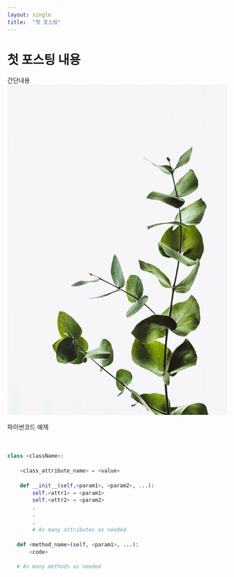 ```yaml
---
layout: single
title:  "첫 포스팅"
---
```


# 첫 포스팅 내용

간단내용![annie-spratt-hX_hf2lPpUU-unsplash](../images/2022-02-02-first/annie-spratt-hX_hf2lPpUU-unsplash-3782494.jpg)


파이썬코드 예제
```python


class <className>:

    <class_attribute_name> = <value>

    def __init__(self,<param1>, <param2>, ...):
        self.<attr1> = <param1>
        self.<attr2> = <param2>
        .
        .
        .
        # As many attributes as needed
    
   def <method_name>(self, <param1>, ...):
       <code>
       
   # As many methods as needed

   ```